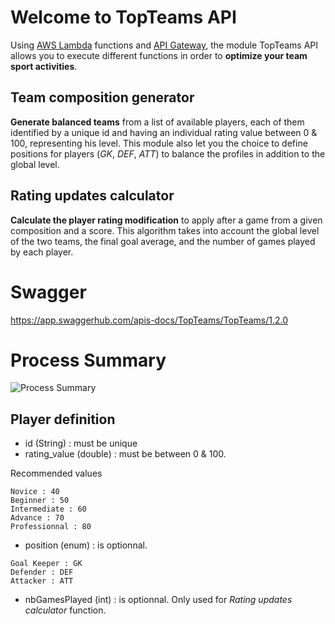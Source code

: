 
# Welcome to TopTeams API
Using [AWS Lambda](https://aws.amazon.com/lambda/?nc1=h_ls) functions and [API Gateway](https://aws.amazon.com/api-gateway/?nc1=h_ls), the module TopTeams API allows you to execute different functions in order to **optimize your team sport activities**.

## Team composition generator
**Generate balanced teams** from a list of available players, each of them identified by a unique id and having an individual rating value between 0 & 100, representing his level. 
This module also let you the choice to define positions for players (*GK*, *DEF*, *ATT*) to balance the profiles in addition to the global level.

## Rating updates calculator
**Calculate the player rating modification** to apply after a game from a given composition and a score.
This algorithm takes into account the global level of the two teams, the final goal average, and the number of games played by each player.

# Swagger
https://app.swaggerhub.com/apis-docs/TopTeams/TopTeams/1.2.0

# Process Summary
![Process Summary](https://i.ibb.co/mhHFccT/process-summary.png)
## Player definition 
- id (String) : must be unique
- rating_value (double) : must be between 0 & 100. 

Recommended values
```
Novice : 40
Beginner : 50
Intermediate : 60
Advance : 70
Professionnal : 80
```
- position (enum) : is optionnal.
```
Goal Keeper : GK
Defender : DEF
Attacker : ATT
```
- nbGamesPlayed (int) : is optionnal. Only used for *Rating updates calculator* function.

